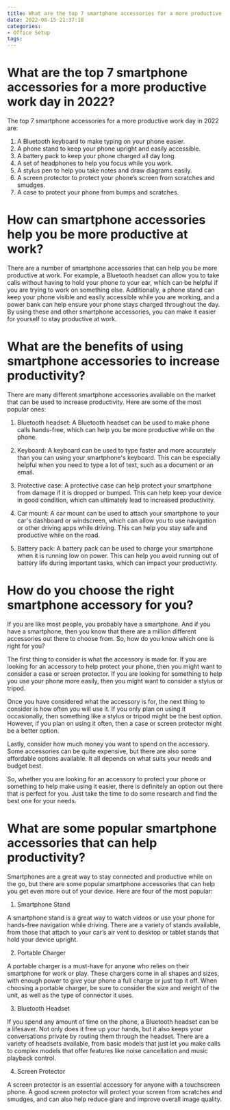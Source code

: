 ```yaml
---
title: What are the top 7 smartphone accessories for a more productive work day in 2022
date: 2022-08-15 21:37:18
categories:
- Office Setup
tags:
---
```



#  What are the top 7 smartphone accessories for a more productive work day in 2022?

The top 7 smartphone accessories for a more productive work day in 2022 are: 
1. A Bluetooth keyboard to make typing on your phone easier.
2. A phone stand to keep your phone upright and easily accessible.
3. A battery pack to keep your phone charged all day long.
4. A set of headphones to help you focus while you work.
5. A stylus pen to help you take notes and draw diagrams easily.
6. A screen protector to protect your phone’s screen from scratches and smudges.
7. A case to protect your phone from bumps and scratches.

#  How can smartphone accessories help you be more productive at work?

There are a number of smartphone accessories that can help you be more productive at work. For example, a Bluetooth headset can allow you to take calls without having to hold your phone to your ear, which can be helpful if you are trying to work on something else. Additionally, a phone stand can keep your phone visible and easily accessible while you are working, and a power bank can help ensure your phone stays charged throughout the day. By using these and other smartphone accessories, you can make it easier for yourself to stay productive at work.

#  What are the benefits of using smartphone accessories to increase productivity?

There are many different smartphone accessories available on the market that can be used to increase productivity. Here are some of the most popular ones:

1. Bluetooth headset: A Bluetooth headset can be used to make phone calls hands-free, which can help you be more productive while on the phone.

2. Keyboard: A keyboard can be used to type faster and more accurately than you can using your smartphone's keyboard. This can be especially helpful when you need to type a lot of text, such as a document or an email.

3. Protective case: A protective case can help protect your smartphone from damage if it is dropped or bumped. This can help keep your device in good condition, which can ultimately lead to increased productivity.

4. Car mount: A car mount can be used to attach your smartphone to your car's dashboard or windscreen, which can allow you to use navigation or other driving apps while driving. This can help you stay safe and productive while on the road.

5. Battery pack: A battery pack can be used to charge your smartphone when it is running low on power. This can help you avoid running out of battery life during important tasks, which can impact your productivity.

#  How do you choose the right smartphone accessory for you?

If you are like most people, you probably have a smartphone. And if you have a smartphone, then you know that there are a million different accessories out there to choose from. So, how do you know which one is right for you?

The first thing to consider is what the accessory is made for. If you are looking for an accessory to help protect your phone, then you might want to consider a case or screen protector. If you are looking for something to help you use your phone more easily, then you might want to consider a stylus or tripod.

Once you have considered what the accessory is for, the next thing to consider is how often you will use it. If you only plan on using it occasionally, then something like a stylus or tripod might be the best option. However, if you plan on using it often, then a case or screen protector might be a better option.

Lastly, consider how much money you want to spend on the accessory. Some accessories can be quite expensive, but there are also some affordable options available. It all depends on what suits your needs and budget best.

So, whether you are looking for an accessory to protect your phone or something to help make using it easier, there is definitely an option out there that is perfect for you. Just take the time to do some research and find the best one for your needs.

#  What are some popular smartphone accessories that can help productivity?

Smartphones are a great way to stay connected and productive while on the go, but there are some popular smartphone accessories that can help you get even more out of your device. Here are four of the most popular:

1. Smartphone Stand

A smartphone stand is a great way to watch videos or use your phone for hands-free navigation while driving. There are a variety of stands available, from those that attach to your car’s air vent to desktop or tablet stands that hold your device upright.

2. Portable Charger

A portable charger is a must-have for anyone who relies on their smartphone for work or play. These chargers come in all shapes and sizes, with enough power to give your phone a full charge or just top it off. When choosing a portable charger, be sure to consider the size and weight of the unit, as well as the type of connector it uses.

3. Bluetooth Headset

If you spend any amount of time on the phone, a Bluetooth headset can be a lifesaver. Not only does it free up your hands, but it also keeps your conversations private by routing them through the headset. There are a variety of headsets available, from basic models that just let you make calls to complex models that offer features like noise cancellation and music playback control.

4. Screen Protector

A screen protector is an essential accessory for anyone with a touchscreen phone. A good screen protector will protect your screen from scratches and smudges, and can also help reduce glare and improve overall image quality.